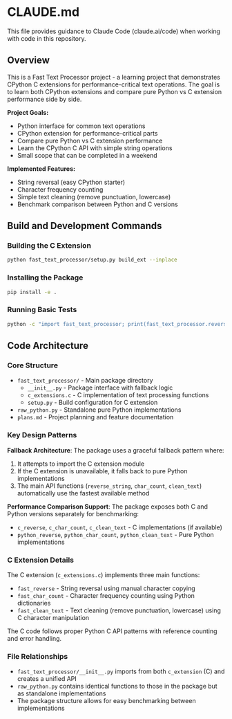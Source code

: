 # CLAUDE.md

This file provides guidance to Claude Code (claude.ai/code) when working with code in this repository.

## Overview

This is a Fast Text Processor project - a learning project that demonstrates CPython C extensions for performance-critical text operations. The goal is to learn both CPython extensions and compare pure Python vs C extension performance side by side.

**Project Goals:**
- Python interface for common text operations
- CPython extension for performance-critical parts  
- Compare pure Python vs C extension performance
- Learn the CPython C API with simple string operations
- Small scope that can be completed in a weekend

**Implemented Features:**
- String reversal (easy CPython starter)
- Character frequency counting
- Simple text cleaning (remove punctuation, lowercase)
- Benchmark comparison between Python and C versions

## Build and Development Commands

### Building the C Extension
```bash
python fast_text_processor/setup.py build_ext --inplace
```

### Installing the Package
```bash
pip install -e .
```

### Running Basic Tests
```bash
python -c "import fast_text_processor; print(fast_text_processor.reverse_string('hello'))"
```

## Code Architecture

### Core Structure
- `fast_text_processor/` - Main package directory
  - `__init__.py` - Package interface with fallback logic
  - `c_extensions.c` - C implementation of text processing functions
  - `setup.py` - Build configuration for C extension
- `raw_python.py` - Standalone pure Python implementations
- `plans.md` - Project planning and feature documentation

### Key Design Patterns

**Fallback Architecture**: The package uses a graceful fallback pattern where:
1. It attempts to import the C extension module
2. If the C extension is unavailable, it falls back to pure Python implementations
3. The main API functions (`reverse_string`, `char_count`, `clean_text`) automatically use the fastest available method

**Performance Comparison Support**: The package exposes both C and Python versions separately for benchmarking:
- `c_reverse`, `c_char_count`, `c_clean_text` - C implementations (if available)
- `python_reverse`, `python_char_count`, `python_clean_text` - Pure Python implementations

### C Extension Details
The C extension (`c_extensions.c`) implements three main functions:
- `fast_reverse` - String reversal using manual character copying
- `fast_char_count` - Character frequency counting using Python dictionaries
- `fast_clean_text` - Text cleaning (remove punctuation, lowercase) using C character manipulation

The C code follows proper Python C API patterns with reference counting and error handling.

### File Relationships
- `fast_text_processor/__init__.py` imports from both `c_extension` (C) and creates a unified API
- `raw_python.py` contains identical functions to those in the package but as standalone implementations
- The package structure allows for easy benchmarking between implementations